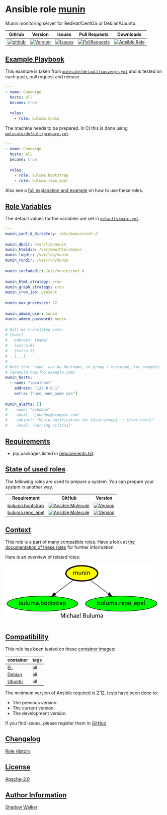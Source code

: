 # Ansible role [munin](https://galaxy.ansible.com/ui/standalone/roles/buluma/munin/documentation)

Munin monitoring server for RedHat/CentOS or Debian/Ubuntu.

|GitHub|Version|Issues|Pull Requests|Downloads|
|------|-------|------|-------------|---------|
|[![github](https://github.com/buluma/ansible-role-munin/actions/workflows/molecule.yml/badge.svg)](https://github.com/buluma/ansible-role-munin/actions/workflows/molecule.yml)|[![Version](https://img.shields.io/github/release/buluma/ansible-role-munin.svg)](https://github.com/buluma/ansible-role-munin/releases/)|[![Issues](https://img.shields.io/github/issues/buluma/ansible-role-munin.svg)](https://github.com/buluma/ansible-role-munin/issues/)|[![PullRequests](https://img.shields.io/github/issues-pr-closed-raw/buluma/ansible-role-munin.svg)](https://github.com/buluma/ansible-role-munin/pulls/)|[![Ansible Role](https://img.shields.io/ansible/role/d/buluma/munin)](https://galaxy.ansible.com/ui/standalone/roles/buluma/munin/documentation)|

## [Example Playbook](#example-playbook)

This example is taken from [`molecule/default/converge.yml`](https://github.com/buluma/ansible-role-munin/blob/master/molecule/default/converge.yml) and is tested on each push, pull request and release.

```yaml
---
- name: Converge
  hosts: all
  become: true

  roles:
    - role: buluma.munin
```

The machine needs to be prepared. In CI this is done using [`molecule/default/prepare.yml`](https://github.com/buluma/ansible-role-munin/blob/master/molecule/default/prepare.yml):

```yaml
---
- name: Converge
  hosts: all
  become: true

  roles:
    - role: buluma.bootstrap
    - role: buluma.repo_epel
```

Also see a [full explanation and example](https://buluma.github.io/how-to-use-these-roles.html) on how to use these roles.

## [Role Variables](#role-variables)

The default values for the variables are set in [`defaults/main.yml`](https://github.com/buluma/ansible-role-munin/blob/master/defaults/main.yml):

```yaml
---
munin_conf_d_directory: /etc/munin/conf.d

munin_dbdir: /var/lib/munin
munin_htmldir: /var/www/html/munin
munin_logdir: /var/log/munin
munin_rundir: /var/run/munin

munin_includedir: /etc/munin/conf.d

munin_html_strategy: cron
munin_graph_strategy: cron
munin_cron_job: present

munin_max_processes: 12

munin_admin_user: munin
munin_admin_password: munin

# Will be translated into:
# [host]
#   address: [name]
#   [extra.0]
#   [extra.1]
#   [...]
#
# Note that `name` can be hostname, or group + hostname, for example:
# [example.com;foo.example.com]
munin_hosts:
  - name: "localhost"
    address: "127.0.0.1"
    extra: ["use_node_name yes"]

munin_alerts: []
#  - name: "JohnDoe"
#    email: "johndoe@example.com"
#    subject: "Munin-notification for ${var:group} :: ${var:host}"
#    level: "warning critical"
```

## [Requirements](#requirements)

- pip packages listed in [requirements.txt](https://github.com/buluma/ansible-role-munin/blob/master/requirements.txt).

## [State of used roles](#state-of-used-roles)

The following roles are used to prepare a system. You can prepare your system in another way.

| Requirement | GitHub | Version |
|-------------|--------|--------|
|[buluma.bootstrap](https://galaxy.ansible.com/buluma/bootstrap)|[![Ansible Molecule](https://github.com/buluma/ansible-role-bootstrap/actions/workflows/molecule.yml/badge.svg)](https://github.com/buluma/ansible-role-bootstrap/actions/workflows/molecule.yml)|[![Version](https://img.shields.io/github/release/buluma/ansible-role-bootstrap.svg)](https://github.com/shadowwalker/ansible-role-bootstrap)|
|[buluma.repo_epel](https://galaxy.ansible.com/buluma/repo_epel)|[![Ansible Molecule](https://github.com/buluma/ansible-role-repo_epel/actions/workflows/molecule.yml/badge.svg)](https://github.com/buluma/ansible-role-repo_epel/actions/workflows/molecule.yml)|[![Version](https://img.shields.io/github/release/buluma/ansible-role-repo_epel.svg)](https://github.com/shadowwalker/ansible-role-repo_epel)|

## [Context](#context)

This role is a part of many compatible roles. Have a look at [the documentation of these roles](https://buluma.github.io/) for further information.

Here is an overview of related roles:

![dependencies](https://raw.githubusercontent.com/buluma/ansible-role-munin/png/requirements.png "Dependencies")

## [Compatibility](#compatibility)

This role has been tested on these [container images](https://hub.docker.com/u/buluma):

|container|tags|
|---------|----|
|[EL](https://hub.docker.com/repository/docker/buluma/enterpriselinux/general)|all|
|[Debian](https://hub.docker.com/repository/docker/buluma/debian/general)|all|
|[Ubuntu](https://hub.docker.com/repository/docker/buluma/ubuntu/general)|all|

The minimum version of Ansible required is 2.12, tests have been done to:

- The previous version.
- The current version.
- The development version.

If you find issues, please register them in [GitHub](https://github.com/buluma/ansible-role-munin/issues)

## [Changelog](#changelog)

[Role History](https://github.com/buluma/ansible-role-munin/blob/master/CHANGELOG.md)

## [License](#license)

[Apache-2.0](https://github.com/buluma/ansible-role-munin/blob/master/LICENSE)

## [Author Information](#author-information)

[Shadow Walker](https://buluma.github.io/)

